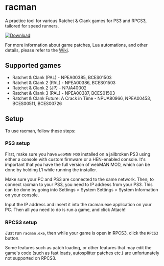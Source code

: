 # racman

A practice tool for various Ratchet & Clank games for PS3 and RPCS3, tailored for speed runners.

[![Download](https://raw.githubusercontent.com/MichaelRelaxen/racman/update/btn.png)](https://github.com/MichaelRelaxen/racman/releases/latest/download/RaCMAN.zip)

For more information about game patches, Lua automations, and other details, please refer to the [Wiki](https://github.com/MichaelRelaxen/racman/wiki).

## Supported games
- Ratchet & Clank (PAL) - NPEA00385, BCES01503
- Ratchet & Clank 2 (PAL) - NPEA00386, BCES01503
- Ratchet & Clank 2 (JP) - NPJA40002
- Ratchet & Clank 3 (PAL) - NPEA00387, BCES01503
- Ratchet & Clank Future: A Crack in Time - NPUA80966, NPEA00453, BCES00511, BCES00726

## Setup
To use racman, follow these steps:
### PS3 setup
First, make sure you have `webMAN MOD` installed on a jailbroken PS3 using either a console with custom firmware or a HEN-enabled console.
It's important that you have the full version of webMAN MOD, which can be done by holding L1 while running the installer.

Make sure your PC and PS3 are connected to the same network.
Then, to connect racman to your PS3, you need to IP address from your PS3. This can be done by going into Settings > System Settings > System Information on your console.

Input the IP address and insert it into the racman.exe application on your PC.
Then all you need to do is run a game, and click Attach!

### RPCS3 setup
Just run `racman.exe`, then while your game is open in RPCS3, click the `RPCS3` button. 

Some features such as patch loading, or other features that may edit the game's code (such as fast loads, autosplitter patches etc.) are unfortunately not supported on RPCS3.
